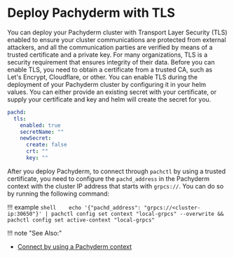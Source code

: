 # Deploy Pachyderm with TLS

You can deploy your Pachyderm cluster with Transport Layer Security (TLS)
enabled to ensure your cluster communications are protected from external
attackers, and all the communication parties are verified by means of a
trusted certificate and a private key. For many organizations, TLS is a
security requirement that ensures integrity of their data.
Before you can enable TLS, you need to obtain a certificate from a trusted
CA, such as Let's Encrypt, Cloudflare, or other.
You can enable TLS during the deployment of your Pachyderm cluster by configuring it in your helm values. You can either provide an existing secret with your certificate, or supply your certificate and key and helm will create the secret for you.

```yaml
pachd:
  tls:
    enabled: true
    secretName: ""
    newSecret:
      create: false
      crt: ""
      key: ""
```

After you deploy Pachyderm, to connect through `pachctl` by using a
trusted certificate, you need to configure the `pachd_address` in the
Pachyderm context with the cluster IP address that starts with `grpcs://`.
You can do so by running the following command:

!!! example
    ```shell   
    echo '{"pachd_address": "grpcs://<cluster-ip:30650"}' | pachctl config set context "local-grpcs" --overwrite && pachctl config set active-context "local-grpcs"   
    ```

!!! note "See Also:"

- [Connect by using a Pachyderm context](../connect-to-cluster/#connect-by-using-a-pachyderm-context)
